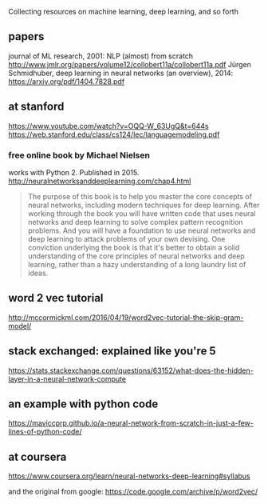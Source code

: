 Collecting resources on machine learning, deep learning, and so forth
## papers
journal of ML research, 2001: NLP (almost) from scratch http://www.jmlr.org/papers/volume12/collobert11a/collobert11a.pdf
Jürgen Schmidhuber, deep learning in neural networks (an overview), 2014: https://arxiv.org/pdf/1404.7828.pdf

## at stanford

https://www.youtube.com/watch?v=OQQ-W_63UgQ&t=644s
https://web.stanford.edu/class/cs124/lec/languagemodeling.pdf

### free online book by Michael Nielsen

works with Python 2. Published in 2015.
http://neuralnetworksanddeeplearning.com/chap4.html

> The purpose of this book is to help you master the core concepts of neural networks, including modern techniques for deep learning. After working through the book you will have written code that uses neural networks and deep learning to solve complex pattern recognition problems. And you will have a foundation to use neural networks and deep learning to attack problems of your own devising.
> One conviction underlying the book is that it's better to obtain a solid understanding of the core principles of neural networks and deep learning, rather than a hazy understanding of a long laundry list of ideas.

## word 2 vec tutorial

http://mccormickml.com/2016/04/19/word2vec-tutorial-the-skip-gram-model/

## stack exchanged: explained like you're 5

https://stats.stackexchange.com/questions/63152/what-does-the-hidden-layer-in-a-neural-network-compute

## an example with python code

https://maviccprp.github.io/a-neural-network-from-scratch-in-just-a-few-lines-of-python-code/

## at coursera

https://www.coursera.org/learn/neural-networks-deep-learning#syllabus


and the original from google: https://code.google.com/archive/p/word2vec/
